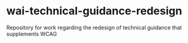 # wai-technical-guidance-redesign
Repository for work regarding the redesign of technical guidance that supplements WCAG
